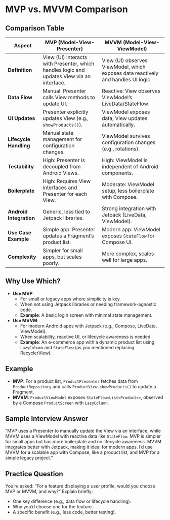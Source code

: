 # MVP vs. MVVM Comparison

## Comparison Table

| **Aspect**              | **MVP (Model-View-Presenter)**                              | **MVVM (Model-View-ViewModel)**                             |
|-------------------------|------------------------------------------------------------|------------------------------------------------------------|
| **Definition**          | View (UI) interacts with Presenter, which handles logic and updates View via an interface. | View (UI) observes ViewModel, which exposes data reactively and handles UI logic. |
| **Data Flow**          | Manual: Presenter calls View methods to update UI.          | Reactive: View observes ViewModel’s LiveData/StateFlow.    |
| **UI Updates**         | Presenter explicitly updates View (e.g., `showProducts()`). | ViewModel exposes data; View updates automatically.         |
| **Lifecycle Handling** | Manual state management for configuration changes.         | ViewModel survives configuration changes (e.g., rotations). |
| **Testability**        | High: Presenter is decoupled from Android Views.            | High: ViewModel is independent of Android components.       |
| **Boilerplate**        | High: Requires View interfaces and Presenter for each View. | Moderate: ViewModel setup, less boilerplate with Compose.   |
| **Android Integration**| Generic, less tied to Jetpack libraries.                   | Strong integration with Jetpack (LiveData, ViewModel).      |
| **Use Case Example**   | Simple app: Presenter updates a Fragment’s product list.    | Modern app: ViewModel exposes `StateFlow` for Compose UI.   |
| **Complexity**         | Simpler for small apps, but scales poorly.                 | More complex, scales well for large apps.                  |

## Why Use Which?
- **Use MVP**:
  - For small or legacy apps where simplicity is key.
  - When not using Jetpack libraries or needing framework-agnostic code.
  - **Example**: A basic login screen with minimal state management.
- **Use MVVM**:
  - For modern Android apps with Jetpack (e.g., Compose, LiveData, ViewModel).
  - When scalability, reactive UI, or lifecycle awareness is needed.
  - **Example**: An e-commerce app with a dynamic product list using `LazyColumn` and `StateFlow` (as you mentioned replacing RecyclerView).

## Example
- **MVP**: For a product list, `ProductPresenter` fetches data from `ProductRepository` and calls `ProductView.showProducts()` to update a Fragment.
- **MVVM**: `ProductViewModel` exposes `StateFlow<List<Product>>`, observed by a Compose `ProductScreen` with `LazyColumn`.

## Sample Interview Answer
“MVP uses a Presenter to manually update the View via an interface, while MVVM uses a ViewModel with reactive data like `StateFlow`. MVP is simpler for small apps but has more boilerplate and no lifecycle awareness. MVVM integrates better with Jetpack, making it ideal for modern apps. I’d use MVVM for a scalable app with Compose, like a product list, and MVP for a simple legacy project.”

## Practice Question
You’re asked: “For a feature displaying a user profile, would you choose MVP or MVVM, and why?” Explain briefly:
- One key difference (e.g., data flow or lifecycle handling).
- Why you’d choose one for the feature.
- A specific benefit (e.g., less code, better testing).